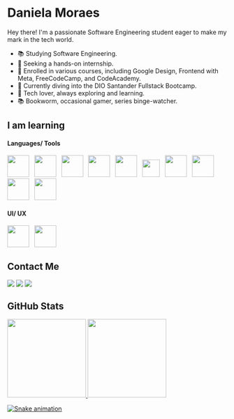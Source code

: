 
# Daniela Moraes

Hey there! I'm a passionate Software Engineering student eager to make my mark in the tech world.

- 📚 Studying Software Engineering.
- 💼 Seeking a hands-on internship.
- 🌟 Enrolled in various courses, including Google Design, Frontend with Meta, FreeCodeCamp, and CodeAcademy.
- 🚀 Currently diving into the DIO Santander Fullstack Bootcamp.
- 🔌 Tech lover, always exploring and learning.
- 📚 Bookworm, occasional gamer, series binge-watcher.

## I am learning

#### Languages/ Tools
<img loading="lazy" src="https://cdn.jsdelivr.net/gh/devicons/devicon/icons/html5/html5-original-wordmark.svg" width="50" height="50"/> &nbsp; <img src="https://cdn.jsdelivr.net/gh/devicons/devicon/icons/css3/css3-original-wordmark.svg" width="50" height="50"/> &nbsp;
<img src="https://cdn.jsdelivr.net/gh/devicons/devicon/icons/tailwindcss/tailwindcss-plain.svg" width="50" height="50"/> &nbsp; <img src="https://cdn.jsdelivr.net/gh/devicons/devicon/icons/sass/sass-original.svg" width="50" height="50"/> &nbsp;
<img src="https://cdn.jsdelivr.net/gh/devicons/devicon/icons/bootstrap/bootstrap-original-wordmark.svg" width="50" height="50"/> &nbsp;
<img loading="lazy" src="https://cdn.jsdelivr.net/gh/devicons/devicon/icons/javascript/javascript-original.svg" width="40" height="40"/> &nbsp; <img src="https://cdn.jsdelivr.net/gh/devicons/devicon/icons/python/python-original-wordmark.svg" width="50" height="50"/> &nbsp;
<img src="https://cdn.jsdelivr.net/gh/devicons/devicon/icons/react/react-original-wordmark.svg" width="50" height="50"/> &nbsp;
<img src="https://cdn.jsdelivr.net/gh/devicons/devicon/icons/redux/redux-original.svg" width="50" height="50"/> &nbsp;
<img src="https://cdn.jsdelivr.net/gh/devicons/devicon/icons/nodejs/nodejs-plain-wordmark.svg" width="50" height="50"/> &nbsp;


#### UI/ UX
<img src="https://cdn.jsdelivr.net/gh/devicons/devicon/icons/figma/figma-original.svg" width="50" height="50"/> &nbsp;  <img src="https://cdn.jsdelivr.net/gh/devicons/devicon/icons/canva/canva-original.svg" width="50" height="50"/>

## Contact Me

<div>
<a href="v" target="_blank"><img loading="lazy" src="https://img.shields.io/badge/-Instagram-%23E4405F?style=for-the-badge&logo=instagram&logoColor=white" target="_blank"></a>
<a href = "danielamedinna20@gmail.com"><img loading="lazy" src="https://img.shields.io/badge/Gmail-D14836?style=for-the-badge&logo=gmail&logoColor=white" target="_blank"></a>
<a href="[https://www.linkedin.com/in/seu-usuário-linkedln-aqui](https://www.linkedin.com/in/daniela-m-13b396204/)" target="_blank"><img loading="lazy" src="https://img.shields.io/badge/-LinkedIn-%230077B5?style=for-the-badge&logo=linkedin&logoColor=white" target="_blank"></a>   
</div>

## GitHub Stats

<div>
 <a href="https://github.com/tokyohmachine">
  <img loading="lazy" height="180em" src="https://github-readme-stats.vercel.app/api/top-langs/?username=tokyohmachine&layout=compact&langs_count=7&theme=synthwave"/>
  <img loading="lazy" height="180em" src="https://github-readme-stats.vercel.app/api?username=tokyohmachine&show_icons=true&theme=synthwave"  />
</div>


![Snake animation](https://github.com/tokyohmachine/tokyohmachine/blob/output/github-contribution-grid-snake.svg)
